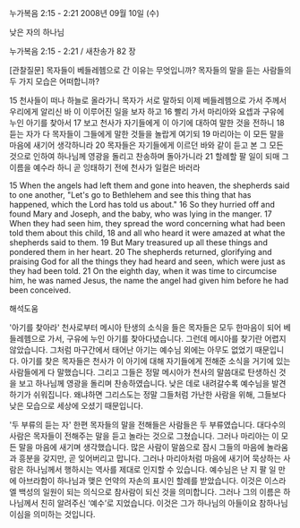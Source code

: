 누가복음 2:15 - 2:21 
2008년 09월 10일 (수)

낮은 자의 하나님



누가복음 2:15 - 2:21 / 새찬송가 82 장


[관찰질문]
목자들이 베들레헴으로 간 이유는 무엇입니까? 
목자들의 말을 듣는 사람들의 두 가지 모습은 어떠합니까? 

15 천사들이 떠나 하늘로 올라가니 목자가 서로 말하되 이제 베들레헴으로 가서 주께서 우리에게 알리신 바 이 이루어진 일을 보자 하고 
16 빨리 가서 마리아와 요셉과 구유에 누인 아기를 찾아서 
17 보고 천사가 자기들에게 이 아기에 대하여 말한 것을 전하니 
18 듣는 자가 다 목자들이 그들에게 말한 것들을 놀랍게 여기되 
19 마리아는 이 모든 말을 마음에 새기어 생각하니라 
20 목자들은 자기들에게 이르던 바와 같이 듣고 본 그 모든 것으로 인하여 하나님께 영광을 돌리고 찬송하며 돌아가니라 
21 할례할 팔 일이 되매 그 이름을 예수라 하니 곧 잉태하기 전에 천사가 일컬은 바러라 

15 When the angels had left them and gone into heaven, the shepherds said to one another, "Let's go to Bethlehem and see this thing that has happened, which the Lord has told us about." 
16 So they hurried off and found Mary and Joseph, and the baby, who was lying in the manger.
17 When they had seen him, they spread the word concerning what had been told them about this child,
18 and all who heard it were amazed at what the shepherds said to them. 
19 But Mary treasured up all these things and pondered them in her heart. 
20 The shepherds returned, glorifying and praising God for all the things they had heard and seen, which were just as they had been told. 
21 On the eighth day, when it was time to circumcise him, he was named Jesus, the name the angel had given him before he had been conceived.

해석도움





'아기를 찾아라'
 천사로부터 메시아 탄생의 소식을 들은 목자들은 모두 한마음이 되어 베들레헴으로 가서, 구유에 누인 아기를 찾아다녔습니다. 그런데 메시아를 찾기란 어렵지 않았습니다. 그처럼 마구간에서 태어난 아기는 예수님 외에는 아무도 없었기 때문입니다. 아기를 찾은 목자들은 천사가 이 아기에 대해 자기들에게 전해준 소식을 거기에 있는 사람들에게 다 말했습니다. 그리고 그들은 정말 메시아가 천사의 말씀대로 탄생하신 것을 보고 하나님께 영광을 돌리며 찬송하였습니다. 낮은 데로 내려갈수록 예수님을 발견하기가 쉬워집니다. 왜냐하면 그리스도는 정말 그들처럼 가난한 사람을 위해, 그들보다 낮은 모습으로 세상에 오셨기 때문입니다.   

'두 부류의 듣는 자'
 한편 목자들의 말을 전해들은 사람들은 두 부류였습니다. 대다수의 사람은 목자들이 전해주는 말을 듣고 놀라는 것으로 그쳤습니다. 그러나 마리아는 이 모든 말을 마음에 새기며 생각했습니다. 많은 사람이 말씀으로 잠시 그들의 마음에 놀라움과 흥분을 갖지만, 곧 잊어버리고 맙니다. 그러나 마리아처럼 마음에 새기어 묵상하는 사람은 하나님께서 행하시는 역사를 제대로 인지할 수 있습니다. 예수님은 난 지 팔 일 만에 아브라함이 하나님과 맺은 언약의 자손의 표시인 할례를 받았습니다. 이것은 이스라엘 백성의 일원이 되는 의식으로 참사람이 되신 것을 의미합니다. 그러나 그의 이름은 하나님께서 친히 알려주신 ‘예수’로 지었습니다. 이것은 그가 하나님의 아들이요 참하나님이심을 의미하는 것입니다.